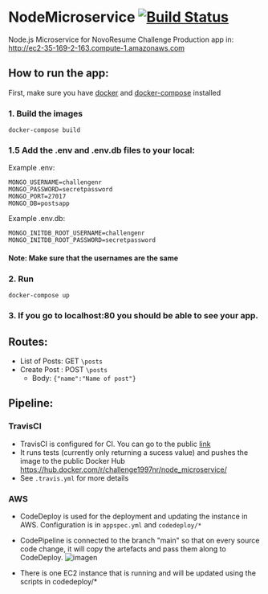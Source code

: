 # NodeMicroservice [![Build Status](https://app.travis-ci.com/Challenge1997NR/NodeMicroservice.svg?branch=main)](https://app.travis-ci.com/Challenge1997NR/NodeMicroservice)
Node.js Microservice for NovoResume Challenge
Production app in: http://ec2-35-169-2-163.compute-1.amazonaws.com
## How to run the app:

First, make sure you have [docker](https://docs.docker.com/install/) and [docker-compose](https://docs.docker.com/compose/install/) installed

### 1. Build the images

```
docker-compose build
```

### 1.5 Add the .env and .env.db files to your local:

Example .env:

```
MONGO_USERNAME=challengenr
MONGO_PASSWORD=secretpassword
MONGO_PORT=27017
MONGO_DB=postsapp
```

Example .env.db:

```
MONGO_INITDB_ROOT_USERNAME=challengenr
MONGO_INITDB_ROOT_PASSWORD=secretpassword
```

#### Note: Make sure that the usernames are the same

### 2. Run 
```
docker-compose up
```

### 3. If you go to localhost:80 you should be able to see your app.

## Routes:

-  List of Posts: GET `\posts`
- Create Post : POST `\posts`
  -  Body: `{"name":"Name of post"}`

## Pipeline:

### TravisCI
- TravisCI is configured for CI. You can go to the public [link](https://app.travis-ci.com/github/Challenge1997NR/NodeMicroservice/)
- It runs tests (currently only returning a sucess value) and pushes the image to the public Docker Hub https://hub.docker.com/r/challenge1997nr/node_microservice/
- See `.travis.yml` for more details

### AWS
- CodeDeploy is used for the deployment and updating the instance in AWS. Configuration is in `appspec.yml` and `codedeploy/*`
- CodePipeline is connected to the branch "main" so that on every source code change, it will copy the artefacts and pass them along to CodeDeploy.
![imagen](https://user-images.githubusercontent.com/90696506/133458754-7513cdeb-7612-4376-980e-59580532165d.png)

- There is one EC2 instance that is running and will be updated using the scripts in codedeploy/*
